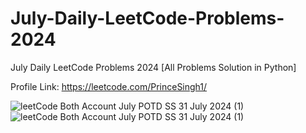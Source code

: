 # July-Daily-LeetCode-Problems-2024

July Daily LeetCode Problems 2024 [All Problems Solution in Python]

Profile Link: https://leetcode.com/PrinceSingh1/

![leetCode Both Account July POTD SS 31 July 2024 (1)](https://github.com/user-attachments/assets/d5ead66e-7d45-4f0b-8501-ec1df0b90483)
![leetCode Both Account July POTD SS 31 July 2024 (1)](https://github.com/user-attachments/assets/5e75d077-1e03-4458-a08d-f3ee816aab7b)
